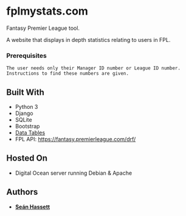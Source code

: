 # fplmystats.com
Fantasy Premier League tool.

A website that displays in depth statistics relating to users in FPL.

### Prerequisites

```
The user needs only their Manager ID number or League ID number. Instructions to find these numbers are given.
```

## Built With

* Python 3
* Django
* SQLite
* Bootstrap
* [Data Tables](https://datatables.net)
* FPL API: https://fantasy.premierleague.com/drf/

## Hosted On

* Digital Ocean server running Debian & Apache

## Authors

* **[Seán Hassett](https://github.com/Sean-Hassett)**
